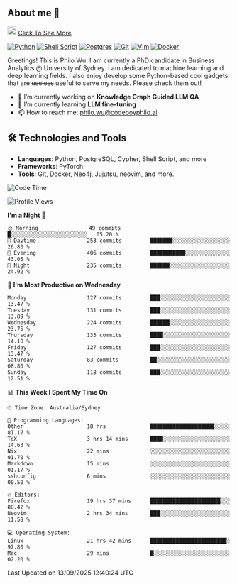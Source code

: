 ## About me 🤗

<a href="#"><img src="https://media.giphy.com/media/hvRJCLFzcasrR4ia7z/giphy.gif" width="20px" height="20px"></a> [Click To See More](https://codeboyphilo.github.io)

[![Python](https://img.shields.io/badge/python-3670A0?style=for-the-badge&logo=python&logoColor=ffdd54)](#)
[![Shell Script](https://img.shields.io/badge/shell_script-%23121011.svg?style=for-the-badge&logo=gnu-bash&logoColor=white)](#)
[![Postgres](https://img.shields.io/badge/postgres-%23316192.svg?style=for-the-badge&logo=postgresql&logoColor=white)](#)
[![Git](https://img.shields.io/badge/git-%23F05033.svg?style=for-the-badge&logo=git&logoColor=white)](#)
[![Vim](https://img.shields.io/badge/VIM-%2311AB00.svg?style=for-the-badge&logo=vim&logoColor=white)](#)
[![Docker](https://img.shields.io/badge/docker-%230db7ed.svg?style=for-the-badge&logo=docker&logoColor=white)](#)

Greetings! This is Philo Wu. I am currently a PhD candidate in Business Analytics \@ University of Sydney. I am dedicated to machine learning and deep learning fields. I also enjoy develop some Python-based cool gadgets that are ~~useless~~ useful to serve my needs. Please check them out!

- 🔭 I’m currently working on **Knowledge Graph Guided LLM QA**
- 🌱 I’m currently learning **LLM fine-tuning**
- 📫 How to reach me: philo.wu@codeboyphilo.ai

## 🛠 Technologies and Tools
- **Languages**: Python, PostgreSQL, Cypher, Shell Script, and more
- **Frameworks**: PyTorch.
- **Tools**: Git, Docker, Neo4j, Jujutsu, neovim, and more.

<!--START_SECTION:waka-->
![Code Time](http://img.shields.io/badge/Code%20Time-1%2C105%20hrs%206%20mins-blue)

![Profile Views](http://img.shields.io/badge/Profile%20Views-2-blue)

**I'm a Night 🦉** 

```text
🌞 Morning                49 commits          █░░░░░░░░░░░░░░░░░░░░░░░░   05.20 % 
🌆 Daytime                253 commits         ███████░░░░░░░░░░░░░░░░░░   26.83 % 
🌃 Evening                406 commits         ███████████░░░░░░░░░░░░░░   43.05 % 
🌙 Night                  235 commits         ██████░░░░░░░░░░░░░░░░░░░   24.92 % 
```
📅 **I'm Most Productive on Wednesday** 

```text
Monday                   127 commits         ███░░░░░░░░░░░░░░░░░░░░░░   13.47 % 
Tuesday                  131 commits         ███░░░░░░░░░░░░░░░░░░░░░░   13.89 % 
Wednesday                224 commits         ██████░░░░░░░░░░░░░░░░░░░   23.75 % 
Thursday                 133 commits         ████░░░░░░░░░░░░░░░░░░░░░   14.10 % 
Friday                   127 commits         ███░░░░░░░░░░░░░░░░░░░░░░   13.47 % 
Saturday                 83 commits          ██░░░░░░░░░░░░░░░░░░░░░░░   08.80 % 
Sunday                   118 commits         ███░░░░░░░░░░░░░░░░░░░░░░   12.51 % 
```


📊 **This Week I Spent My Time On** 

```text
🕑︎ Time Zone: Australia/Sydney

💬 Programming Languages: 
Other                    18 hrs              ████████████████████░░░░░   81.17 % 
TeX                      3 hrs 14 mins       ████░░░░░░░░░░░░░░░░░░░░░   14.63 % 
Nix                      22 mins             ░░░░░░░░░░░░░░░░░░░░░░░░░   01.70 % 
Markdown                 15 mins             ░░░░░░░░░░░░░░░░░░░░░░░░░   01.17 % 
sshconfig                6 mins              ░░░░░░░░░░░░░░░░░░░░░░░░░   00.50 % 

🔥 Editors: 
Firefox                  19 hrs 37 mins      ██████████████████████░░░   88.42 % 
Neovim                   2 hrs 34 mins       ███░░░░░░░░░░░░░░░░░░░░░░   11.58 % 

💻 Operating System: 
Linux                    21 hrs 42 mins      ████████████████████████░   97.80 % 
Mac                      29 mins             █░░░░░░░░░░░░░░░░░░░░░░░░   02.20 % 
```


 Last Updated on 13/09/2025 12:40:24 UTC
<!--END_SECTION:waka-->
